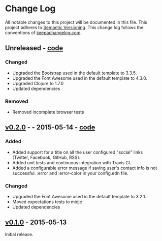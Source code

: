 # Change Log

All notable changes to this project will be documented in this file. This project adheres to [Semantic Versioning](http://semver.org/). This change log follows the conventions of [keepachangelog.com](http://keepachangelog.com).

## Unreleased - [code](https://github.com/SnootyMonkey/posthere.io/compare/v0.2...HEAD)

### Changed
* Upgraded the Bootstrap used in the default template to 3.3.5.
* Upgraded the Font Awesome used in the default template to 4.3.0.
* Upgraded Clojure to 1.7.0
* Updated dependencies

### Removed
* Removed incomplete browser tests

## [v0.2.0](https://github.com/SnootyMonkey/coming-soon/releases/tag/v0.2.0) -  - 2015-05-14 - [code](https://github.com/SnootyMonkey/posthere.io/compare/v0.1...v0.2)

### Added
* Added support for a title on all the user configured "social" links (Twitter, Facebook, GitHub, RSS).
* Added unit tests and continuous integration with Travis CI.
* Added a configurable error message if saving user's contact info is not successful. :error and :error-color in your config.edn file.

### Changed
* Upgraded the Font Awesome used in the default template to 3.2.1.
* Moved expectations tests to midje
* Updated dependencies

## [v0.1.0](https://github.com/SnootyMonkey/coming-soon/releases/tag/v0.1.0) - 2015-05-13

Initial release.